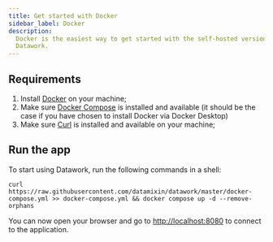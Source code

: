 ```yaml
---
title: Get started with Docker
sidebar_label: Docker
description:
  Docker is the easiest way to get started with the self-hosted version of
  Datawork.
---
```


## Requirements[](#requirements "Direct link to heading")

1. Install [Docker](https://docs.docker.com/get-docker/) on your machine;
2. Make sure [Docker Compose](https://docs.docker.com/compose/install/) is
   installed and available (it should be the case if you have chosen to install
   Docker via Docker Desktop)
3. Make sure [Curl](https://curl.se/) is
   installed and available on your machine;

## Run the app[](#run-the-app "Direct link to heading")

To start using Datawork, run the following commands in a shell:

```shell
curl https://raw.githubusercontent.com/datamixin/datawork/master/docker-compose.yml >> docker-compose.yml && docker compose up -d --remove-orphans
```

You can now open your browser and go to [http://localhost:8080](http://localhost:8080) to
connect to the application.